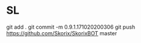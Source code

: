 # SL
git add .
git commit -m 0.9.1.171020200306
git push https://github.com/Skorix/SkorixBOT master

